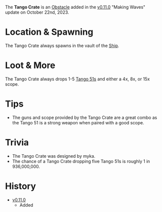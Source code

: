 The **Tango Crate** is an [Obstacle](/obstacles) added in the [v0.11.0](https://github.com/HasangerGames/suroi/releases/tag/v0.11.0) "Making Waves" update on October 22nd, 2023.

# Location & Spawning

The Tango Crate always spawns in the vault of the [Ship](/buildings/ship).

# Loot & More

The Tango Crate always drops 1-5 [Tango 51s](/weapons/guns/tango_51) and either a 4x, 8x, or 15x scope.

# Tips

- The guns and scope provided by the Tango Crate are a great combo as the Tango 51 is a strong weapon when paired with a good scope.

# Trivia

- The Tango Crate was designed by myka.
- The chance of a Tango Crate dropping five Tango 51s is roughly 1 in 936,000,000.

# History

- [v0.11.0](https://github.com/HasangerGames/suroi/releases/tag/v0.11.0)
  - Added
